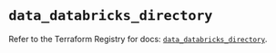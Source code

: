 # `data_databricks_directory`

Refer to the Terraform Registry for docs: [`data_databricks_directory`](https://registry.terraform.io/providers/databricks/databricks/1.57.0/docs/data-sources/directory).
